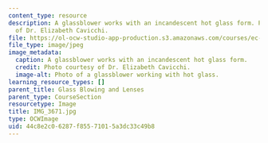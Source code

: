 ```yaml
---
content_type: resource
description: A glassblower works with an incandescent hot glass form. Photo courtesy
  of Dr. Elizabeth Cavicchi.
file: https://ol-ocw-studio-app-production.s3.amazonaws.com/courses/ec-050-recreate-experiments-from-history-inform-the-future-from-the-past-galileo-january-iap-2010/44c8e2c06287f85571015a3dc33c49b8_IMG_3671.jpg
file_type: image/jpeg
image_metadata:
  caption: A glassblower works with an incandescent hot glass form.
  credit: Photo courtesy of Dr. Elizabeth Cavicchi.
  image-alt: Photo of a glassblower working with hot glass.
learning_resource_types: []
parent_title: Glass Blowing and Lenses
parent_type: CourseSection
resourcetype: Image
title: IMG_3671.jpg
type: OCWImage
uid: 44c8e2c0-6287-f855-7101-5a3dc33c49b8
---
```

